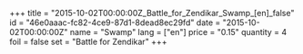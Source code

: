 +++
title = "2015-10-02T00:00:00Z_Battle_for_Zendikar_Swamp_[en]_false"
id = "46e0aaac-fc82-4ce9-87d1-8dead8ec29fd"
date = "2015-10-02T00:00:00Z"
name = "Swamp"
lang = ["en"]
price = "0.15"
quantity = 4
foil = false
set = "Battle for Zendikar"
+++
